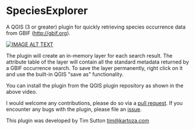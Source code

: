# SpeciesExplorer
A QGIS (3 or greater) plugin for quickly retrieving species occurrence data from GBIF (http://gbif.org).

[![IMAGE ALT TEXT](http://img.youtube.com/vi/La2ml0yDW6M/0.jpg)](http://www.youtube.com/watch?v=La2ml0yDW6M "Species Explorer")

The plugin will create an in-memory layer for each search result. The attribute table of the layer will contain all the standard metadata returned by a GBIF occurrence search. To save the layer permanently, right click on it and use the built-in QGIS "save as" functionality.

You can install the plugin from the QGIS plugin repository as shown in the above video.

I would welcome any contributions, please do so via a [pull request](https://github.com/kartoza/SpeciesExplorer/pulls). If you encounter any bugs with the plugin, please file an [issue](https://github.com/kartoza/SpeciesExplorer/issues).

This plugin was developed by Tim Sutton
tim@kartoza.com
